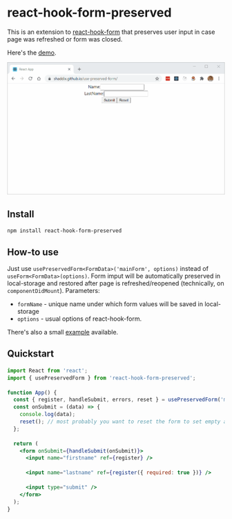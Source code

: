 # react-hook-form-preserved

This is an extension to [react-hook-form](https://github.com/react-hook-form/react-hook-form) that preserves user input in case page was refreshed or form was closed.

Here's the [demo](https://shaddix.github.io/use-preserved-form/).

![Demo](react-hook-form-preserved.gif)

## Install

    npm install react-hook-form-preserved


## How-to use

Just use `usePreservedForm<FormData>('mainForm', options)` instead of `useForm<FormData>(options)`. Form imput will be automatically preserved in local-storage and restored after page is refreshed/reopened (technically, on `componentDidMount`).
Parameters:
- `formName` - unique name under which form values will be saved in local-storage
- `options` - usual options of react-hook-form.

There's also a small [example](https://github.com/Shaddix/use-preserved-form/blob/master/example/src/Form.tsx) available.

## Quickstart

```jsx
import React from 'react';
import { usePreservedForm } from 'react-hook-form-preserved';

function App() {
  const { register, handleSubmit, errors, reset } = usePreservedForm('myForm'); // initialise the hook
  const onSubmit = (data) => {
    console.log(data);
    reset(); // most probably you want to reset the form to set empty all inputs
  };

  return (
    <form onSubmit={handleSubmit(onSubmit)}>
      <input name="firstname" ref={register} />
      
      <input name="lastname" ref={register({ required: true })} />
      
      <input type="submit" />
    </form>
  );
}
```

